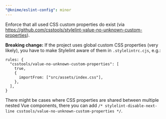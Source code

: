 ```yaml
---
"@knime/eslint-config": minor
---
```


Enforce that all used CSS custom properties do exist (via https://github.com/csstools/stylelint-value-no-unknown-custom-properties).

**Breaking change:** If the project uses global custom CSS properties (very likely), you have to make Stylelint aware of them in `.stylelintrc.cjs`, e.g.:

```
rules: {
  "csstools/value-no-unknown-custom-properties": [
    true,
    {
      importFrom: ["src/assets/index.css"],
    },
  ],
}
```

There might be cases where CSS properties are shared between multiple nested Vue components, there you can add
`/* stylelint-disable-next-line csstools/value-no-unknown-custom-properties */`.
